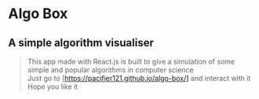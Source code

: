 # Algo Box
## A simple algorithm visualiser

> This app made with React.js is built to give a simulation of some simple and popular algorithms in computer science<br>
> Just go to [https://pacifier121.github.io/algo-box/] and interact with it<br>
> Hope you like it